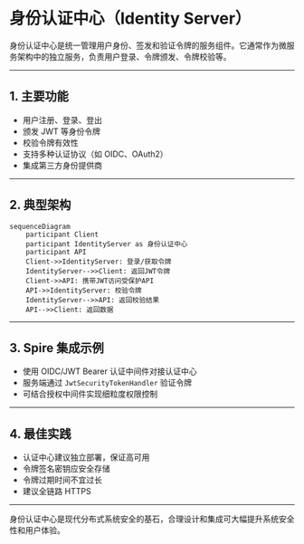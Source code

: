 # 身份认证中心（Identity Server）

身份认证中心是统一管理用户身份、签发和验证令牌的服务组件。它通常作为微服务架构中的独立服务，负责用户登录、令牌颁发、令牌校验等。

---

## 1. 主要功能
- 用户注册、登录、登出
- 颁发 JWT 等身份令牌
- 校验令牌有效性
- 支持多种认证协议（如 OIDC、OAuth2）
- 集成第三方身份提供商

---

## 2. 典型架构

```mermaid
sequenceDiagram
    participant Client
    participant IdentityServer as 身份认证中心
    participant API
    Client->>IdentityServer: 登录/获取令牌
    IdentityServer-->>Client: 返回JWT令牌
    Client->>API: 携带JWT访问受保护API
    API->>IdentityServer: 校验令牌
    IdentityServer-->>API: 返回校验结果
    API-->>Client: 返回数据
```

---

## 3. Spire 集成示例

- 使用 OIDC/JWT Bearer 认证中间件对接认证中心
- 服务端通过 `JwtSecurityTokenHandler` 验证令牌
- 可结合授权中间件实现细粒度权限控制

---

## 4. 最佳实践
- 认证中心建议独立部署，保证高可用
- 令牌签名密钥应安全存储
- 令牌过期时间不宜过长
- 建议全链路 HTTPS

---

身份认证中心是现代分布式系统安全的基石，合理设计和集成可大幅提升系统安全性和用户体验。
